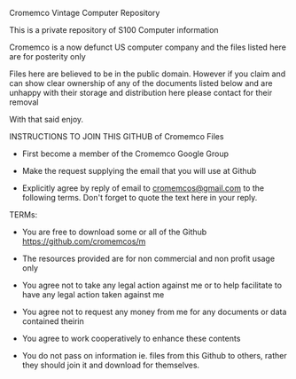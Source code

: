 Cromemco Vintage Computer Repository

This is a private repository of S100 Computer information

Cromemco is a now defunct US computer company and the files listed here are for posterity only

Files here are believed to be in the public domain. However if you claim and can show clear ownership of any of the documents listed below and are unhappy with their storage and distribution here please contact for their removal

With that said enjoy.

INSTRUCTIONS TO JOIN THIS GITHUB of Cromemco Files

- First become a member of the Cromemco Google Group

- Make the request supplying the email that you will use at Github

- Explicitly agree by reply of email to cromemcos@gmail.com to the following terms.   Don't forget to quote the text here in your reply.

TERMs:

- You are free to download some or all of the Github https://github.com/cromemcos/m

- The resources provided are for non commercial and non profit usage only

- You agree not to take any legal action against me or to help facilitate to have any legal action taken against me

- You agree not to request any money from me for any documents or data contained theirin

- You agree to work cooperatively to enhance these contents

- You do not pass on information ie. files from this Github to others, rather they should join it and download for themselves.
